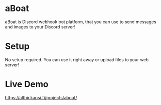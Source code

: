 # aBoat
aBoat is Discord webhook bot platform, that you can use to send messages and images to your Discord server!

# Setup
No setup required. You can use it right away or upload files to your web server!

# Live Demo
https://althir.kapsi.fi/projects/aboat/
